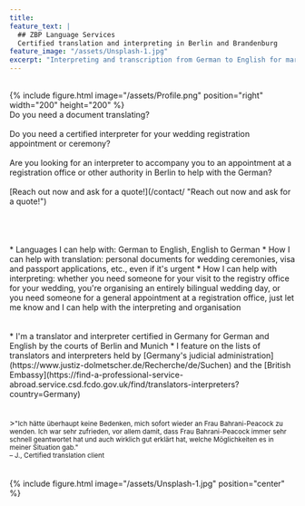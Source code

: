 ```yaml
---
title: 
feature_text: |
  ## ZBP Language Services
  Certified translation and interpreting in Berlin and Brandenburg
feature_image: "/assets/Unsplash-1.jpg"
excerpt: "Interpreting and transcription from German to English for market research studios, moderators, consultants, agencies and LSPs"
---
```

<br>
{% include figure.html image="/assets/Profile.png" position="right" width="200" height="200" %}
<br>
Do you need a document translating?<br><br>
Do you need a certified interpreter for your wedding registration appointment or ceremony?<br><br>
Are you looking for an interpreter to accompany you to an appointment at a registration office or other authority in Berlin to help with the German? 
<br><br>
[Reach out now and ask for a quote!](/contact/ "Reach out now and ask for a quote!")<br><br><br>
<br><br>
* Languages I can help with: German to English, English to German
* How I can help with translation: personal documents for wedding ceremonies, visa and passport applications, etc., even if it's urgent
* How I can help with interpreting: whether you need someone for your visit to the registry office for your wedding, you're organising an entirely bilingual wedding day, or you need someone for a general appointment at a registration office, just let me know and I can help with the interpreting and organisation
<br><br><br>
* I'm a translator and interpreter certified in Germany for German and English by the courts of Berlin and Munich
* I feature on the lists of translators and interpreters held by [Germany's judicial administration](https://www.justiz-dolmetscher.de/Recherche/de/Suchen) and the [British Embassy](https://find-a-professional-service-abroad.service.csd.fcdo.gov.uk/find/translators-interpreters?country=Germany)
<br><br><br>
><small>"Ich hätte überhaupt keine Bedenken, mich sofort wieder an Frau Bahrani-Peacock zu wenden. Ich war sehr zufrieden, vor allem damit, dass Frau Bahrani-Peacock immer sehr schnell geantwortet hat und auch wirklich gut erklärt hat, welche Möglichkeiten es in meiner Situation gab."<br>
– J., Certified translation client</small>
<br><br><br>
{% include figure.html image="/assets/Unsplash-1.jpg" position="center" %}<br><br><br>
